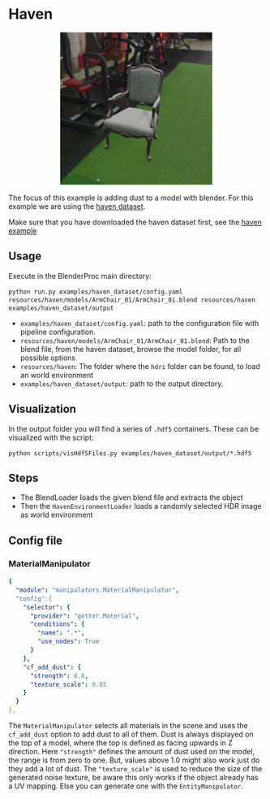 # Haven 
<p align="center">
<img src="rendered_example.jpg" alt="normals and color rendering of example table" width=300>
</p>


The focus of this example is adding dust to a model with blender. For this example we are using the [haven dataset](../haven_dataset/README.md).

Make sure that you have downloaded the haven dataset first, see the [haven example](../haven_dataset/README.md)

## Usage

Execute in the BlenderProc main directory:

```
python run.py examples/haven_dataset/config.yaml resources/haven/models/ArmChair_01/ArmChair_01.blend resources/haven examples/haven_dataset/output
``` 

* `examples/haven_dataset/config.yaml`: path to the configuration file with pipeline configuration.
* `resources/haven/models/ArmChair_01/ArmChair_01.blend`:  Path to the blend file, from the haven dataset, browse the model folder, for all possible options
* `resources/haven`: The folder where the `hdri` folder can be found, to load an world environment
* `examples/haven_dataset/output`: path to the output directory.

## Visualization

In the output folder you will find a series of `.hdf5` containers. These can be visualized with the script:

```
python scripts/visHdf5Files.py examples/haven_dataset/output/*.hdf5
``` 

## Steps

* The BlendLoader loads the given blend file and extracts the object
* Then the `HavenEnvironmentLoader` loads a randomly selected HDR image as world environment
 
## Config file

### MaterialManipulator 

```yaml
{
  "module": "manipulators.MaterialManipulator",
  "config":{
    "selector": {
      "provider": "getter.Material",
      "conditions": {
        "name": ".*",
        "use_nodes": True
      }
    },
    "cf_add_dust": {
      "strength": 0.8,
      "texture_scale": 0.05
    }
  }
},
```

The `MaterialManipulator` selects all materials in the scene and uses the `cf_add_dust` option to add dust to all of them.
Dust is always displayed on the top of a model, where the top is defined as facing upwards in Z direction. 
Here `"strength"` defines the amount of dust used on the model, the range is from zero to one. But, values above 1.0 might also work just do they add a lot of dust.
The `"texture_scale"` is used to reduce the size of the generated noise texture, be aware this only works if the object already has a UV mapping. 
Else you can generate one with the `EntityManipulator`.
